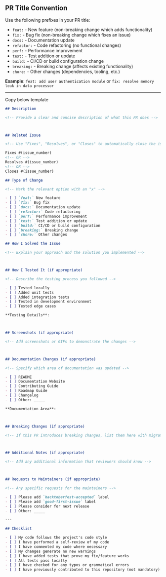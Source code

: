 ## PR Title Convention

Use the following prefixes in your PR title:

- `feat:` - New feature (non-breaking change which adds functionality)
- `fix:` - Bug fix (non-breaking change which fixes an issue)
- `docs:` - Documentation update
- `refactor:` - Code refactoring (no functional changes)
- `perf:` - Performance improvement
- `test:` - Test addition or update
- `build:` - CI/CD or build configuration change
- `breaking:` - Breaking change (affects existing functionality)
- `chore:` - Other changes (dependencies, tooling, etc.)

**Example**: `feat: add user authentication module` or `fix: resolve memory leak in data processor`

---

Copy below template
```markdown
## Description

<!-- Provide a clear and concise description of what this PR does -->



## Related Issue

<!-- Use "Fixes", "Resolves", or "Closes" to automatically close the issue when PR is merged -->

Fixes #(issue_number)
<!-- OR -->
Resolves #(issue_number)
<!-- OR -->
Closes #(issue_number)

## Type of Change

<!-- Mark the relevant option with an "x" -->

- [ ] `feat:` New feature
- [ ] `fix:` Bug fix
- [ ] `docs:` Documentation update
- [ ] `refactor:` Code refactoring
- [ ] `perf:` Performance improvement
- [ ] `test:` Test addition or update
- [ ] `build:` CI/CD or build configuration
- [ ] `breaking:` Breaking change
- [ ] `chore:` Other changes

## How I Solved the Issue

<!-- Explain your approach and the solution you implemented -->



## How I Tested It (if appropriate)

<!-- Describe the testing process you followed -->

- [ ] Tested locally
- [ ] Added unit tests
- [ ] Added integration tests
- [ ] Tested in development environment
- [ ] Tested edge cases

**Testing Details**:



## Screenshots (if appropriate)

<!-- Add screenshots or GIFs to demonstrate the changes -->



## Documentation Changes (if appropriate)

<!-- Specify which area of documentation was updated -->

- [ ] README
- [ ] Documentation Website
- [ ] Contributing Guide
- [ ] Roadmap Guide
- [ ] Changelog
- [ ] Other: _____

**Documentation Area**: 



## Breaking Changes (if appropriate)

<!-- If this PR introduces breaking changes, list them here with migration instructions -->



## Additional Notes (if appropriate)

<!-- Add any additional information that reviewers should know -->



## Requests to Maintainers (if appropriate)

<!-- Any specific requests for the maintainers -->

- [ ] Please add `hacktoberfest-accepted` label
- [ ] Please add `good-first-issue` label
- [ ] Please consider for next release
- [ ] Other: _____

---

## Checklist

- [ ] My code follows the project's code style
- [ ] I have performed a self-review of my code
- [ ] I have commented my code where necessary
- [ ] My changes generate no new warnings
- [ ] I have added tests that prove my fix/feature works
- [ ] All tests pass locally
- [ ] I have checked for any typos or grammatical errors
- [ ] I have previously contributed to this repository (not mandatory)
```
